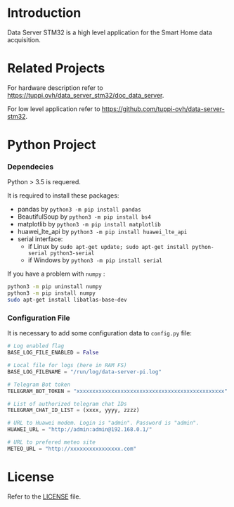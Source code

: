 # Introduction

Data Server STM32 is a high level application for the Smart Home data acquisition.

# Related Projects

For hardware description refer to https://tuppi.ovh/data_server_stm32/doc_data_server.

For low level application refer to https://github.com/tuppi-ovh/data-server-stm32. 

# Python Project

### Dependecies

Python > 3.5 is requered.

It is required to install these packages:
- pandas by `python3 -m pip install pandas`
- BeautifulSoup by `python3 -m pip install bs4`
- matplotlib by `python3 -m pip install matplotlib`
- huawei_lte_api by `python3 -m pip install huawei_lte_api`
- serial interface:
    - if Linux by `sudo apt-get update; sudo apt-get install python-serial python3-serial`
    - if Windows by `python3 -m pip install serial`

If you have a problem with `numpy` : 
```sh
python3 -m pip uninstall numpy
python3 -m pip install numpy
sudo apt-get install libatlas-base-dev
```

### Configuration File

It is necessary to add some configuration data to `config.py` file:

```py
# Log enabled flag
BASE_LOG_FILE_ENABLED = False

# Local file for logs (here in RAM FS)
BASE_LOG_FILENAME = "/run/log/data-server-pi.log"

# Telegram Bot token 
TELEGRAM_BOT_TOKEN = "xxxxxxxxxxxxxxxxxxxxxxxxxxxxxxxxxxxxxxxxxxxxxxx"

# List of authorized telegram chat IDs
TELEGRAM_CHAT_ID_LIST = (xxxx, yyyy, zzzz)

# URL to Huawei modem. Login is "admin". Password is "admin". 
HUAWEI_URL = "http://admin:admin@192.168.0.1/"

# URL to prefered meteo site 
METEO_URL = "http://xxxxxxxxxxxxxxxx.com"
```

# License

Refer to the [LICENSE](LICENSE) file.
